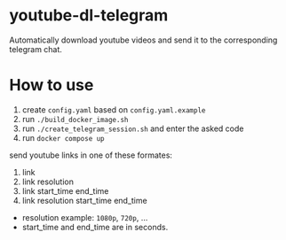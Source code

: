 # youtube-dl-telegram
Automatically download youtube videos and send it to the corresponding telegram chat.

# How to use

1. create `config.yaml` based on `config.yaml.example`
2. run `./build_docker_image.sh`
3. run `./create_telegram_session.sh` and enter the asked code
4. run `docker compose up`

send youtube links in one of these formates:
1. link
2. link resolution
3. link start_time end_time
4. link resolution start_time end_time

- resolution example: `1080p`, `720p`, ...
- start_time and end_time are in seconds.